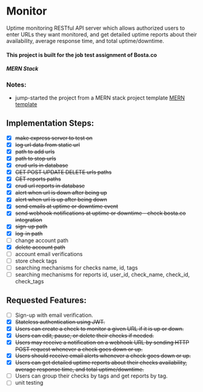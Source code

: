 # Monitor

Uptime monitoring RESTful API server which allows authorized users to enter URLs they want monitored, and get detailed uptime reports about their availability, average response time, and total uptime/downtime.

#### This project is built for the job test assignment of Bosta.co

##### MERN Stack

### Notes:

-  jump-started the project from a MERN stack project template [MERN template](https://github.com/MoathShraim/Nodejs-rest-api-project-structure-Express)

## Implementation Steps:

-  [x] ~~make express server to test on~~
-  [x] ~~log url data from static url~~
-  [x] ~~path to add urls~~
-  [x] ~~path to stop urls~~
-  [x] ~~crud urls in database~~
-  [x] ~~GET POST UPDATE DELETE urls paths~~
-  [x] ~~GET reports paths~~
-  [x] ~~crud url reports in database~~
-  [x] ~~alert when url is down after being up~~
-  [x] ~~alert when url is up after being down~~
-  [x] ~~send emails at uptime or downtime event~~
-  [x] ~~send webhook notifications at uptime or downtime - check bosta.co integration~~
-  [x] ~~sign-up path~~
-  [x] ~~log-in path~~
-  [ ] change account path
-  [x] ~~delete account path~~
-  [ ] account email verifications
-  [ ] store check tags
-  [ ] searching mechanisms for checks name, id, tags
-  [ ] searching mechanisms for reports id, user_id, check_name, check_id, check_tags

## Requested Features:

-  [ ] Sign-up with email verification.
-  [x] ~~Stateless authentication using JWT.~~
-  [x] ~~Users can create a check to monitor a given URL if it is up or down.~~
-  [x] ~~Users can edit, pause, or delete their checks if needed.~~
-  [x] ~~Users may receive a notification on a webhook URL by sending HTTP POST request whenever a check goes down or up.~~
-  [x] ~~Users should receive email alerts whenever a check goes down or up.~~
-  [x] ~~Users can get detailed uptime reports about their checks availability, average response time, and total uptime/downtime.~~
-  [ ] Users can group their checks by tags and get reports by tag.
-  [ ] unit testing
